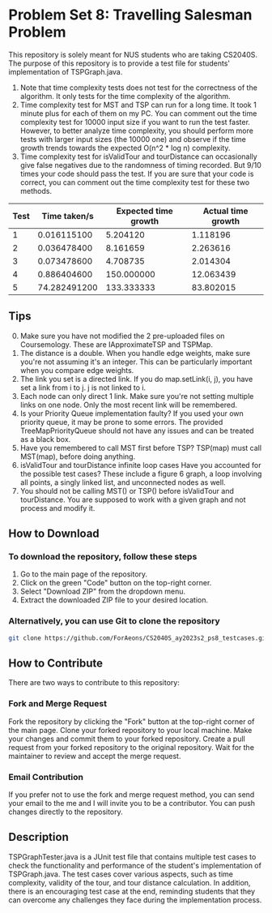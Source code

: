 # Problem Set 8: Travelling Salesman Problem

This repository is solely meant for NUS students who are taking CS2040S. The purpose of this
repository is to provide a test file for students' implementation of TSPGraph.java.

1. Note that time complexity tests does not test for the correctness of the algorithm. It only tests for the time complexity of the algorithm.
2. Time complexity test for MST and TSP can run for a long time. It took 1 minute plus for each of them on my PC. You can comment out the time complexity test for 10000 input size if you want to run the test faster. However, to better analyze time complexity, you should perform more tests with larger input sizes (the 10000 one) and observe if the time growth trends towards the expected O(n^2 \* log n) complexity.
3. Time complexity test for isValidTour and tourDistance can occasionally give false negatives due to the randomness of timing recorded. But 9/10 times your code should pass the test. If you are sure that your code is correct, you can comment out the time complexity test for these two methods.

| Test | Time taken/s | Expected time growth | Actual time growth |
| ---- | ------------ | -------------------- | ------------------ |
| 1    | 0.016115100  | 5.204120             | 1.118196           |
| 2    | 0.036478400  | 8.161659             | 2.263616           |
| 3    | 0.073478600  | 4.708735             | 2.014304           |
| 4    | 0.886404600  | 150.000000           | 12.063439          |
| 5    | 74.282491200 | 133.333333           | 83.802015          |

## Tips
0. Make sure you have not modified the 2 pre-uploaded files on Coursemology.
These are IApproximateTSP and TSPMap.
1. The distance is a double.
When you handle edge weights, make sure you're not assuming it's an integer. This can be particularly important when you compare edge weights.
2. The link you set is a directed link. 
If you do map.setLink(i, j), you have set a link from i to j. j is not linked to i.
3. Each node can only direct 1 link.
Make sure you're not setting multiple links on one node. Only the most recent link will be remembered.
4. Is your Priority Queue implementation faulty?
If you used your own priority queue, it may be prone to some errors. The provided TreeMapPriorityQueue should not have any issues and can be treated as a black box.
5. Have you remembered to call MST first before TSP?
TSP(map) must call MST(map), before doing anything. 
6. isValidTour and tourDistance infinite loop cases
Have you accounted for the possible test cases? These include a figure 6 graph, a loop involving all points, a singly linked list, and unconnected nodes as well.
7. You should not be calling MST() or TSP() before isValidTour and tourDistance.
You are supposed to work with a given graph and not process and modify it.

## How to Download

### To download the repository, follow these steps

1. Go to the main page of the repository.
2. Click on the green "Code" button on the top-right corner.
3. Select "Download ZIP" from the dropdown menu.
4. Extract the downloaded ZIP file to your desired location.

### Alternatively, you can use Git to clone the repository

```bash
git clone https://github.com/ForAeons/CS2040S_ay2023s2_ps8_testcases.git
```

## How to Contribute

There are two ways to contribute to this repository:

### Fork and Merge Request

Fork the repository by clicking the "Fork" button at the top-right corner of the main page.
Clone your forked repository to your local machine.
Make your changes and commit them to your forked repository.
Create a pull request from your forked repository to the original repository.
Wait for the maintainer to review and accept the merge request.

### Email Contribution

If you prefer not to use the fork and merge request method, you can send your email to the me and I will invite you to be a contributor. You can push changes directly to the repository.

## Description

TSPGraphTester.java is a JUnit test file that contains multiple test cases to check the functionality and performance of the student's implementation of TSPGraph.java. The test cases cover various aspects, such as time complexity, validity of the tour, and tour distance calculation. In addition, there is an encouraging test case at the end, reminding students that they can overcome any challenges they face during the implementation process.
